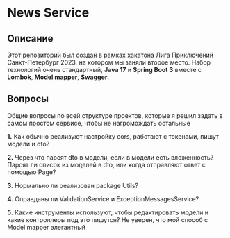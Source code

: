 # News Service

## Описание

Этот репозиторий был создан в рамках хакатона Лига Приключений Санкт-Петербург 2023, на котором мы заняли второе место.
Набор технологий очень стандартный, **Java 17** и **Spring Boot 3** вместе с **Lombok**, **Model mapper**, **Swagger**.

## Вопросы
Общие вопросы по всей структуре проектов, которые я решил задать в самом простом сервисе, чтобы не нагромождать остальные

**1.** Как обычно реализуют настройку cors, работают с токенами, пишут модели и dto?

**2.** Через что парсят dto в модели, если в модели есть вложенность? Парсят ли список из моделей в dto, или когда отправляют ответ с помощью Page?

**3.** Нормально ли реализован package Utils?

**4.** Оправданы ли ValidationService и ExceptionMessagesService?

**5.** Какие инструменты используют, чтобы редактировать модели и какие контроллеры под это пишутся? Не уверен, что мой способ с Model mapper элегантный
